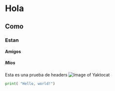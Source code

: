 # Hola
## Como 
### Estan
#### Amigos
##### Mios
Esta es una prueba de headers
![Image of Yaktocat](https://octodex.github.com/images/yaktocat.png)
``` python
print( "Hello, world!")
```
